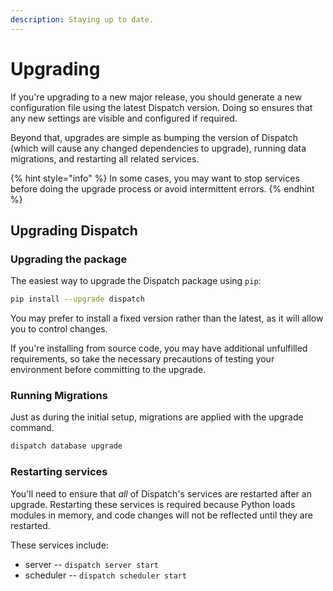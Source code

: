 ```yaml
---
description: Staying up to date.
---
```


# Upgrading

If you're upgrading to a new major release, you should generate a new configuration file using the latest Dispatch version. Doing so ensures that any new settings are visible and configured if required.

Beyond that, upgrades are simple as bumping the version of Dispatch \(which will cause any changed dependencies to upgrade\), running data migrations, and restarting all related services.

{% hint style="info" %}
In some cases, you may want to stop services before doing the upgrade process or avoid intermittent errors.
{% endhint %}

## Upgrading Dispatch

### Upgrading the package

The easiest way to upgrade the Dispatch package using `pip`:

```bash
pip install --upgrade dispatch
```

You may prefer to install a fixed version rather than the latest, as it will allow you to control changes.

If you're installing from source code, you may have additional unfulfilled requirements, so take the necessary precautions of testing your environment before committing to the upgrade.

### Running Migrations

Just as during the initial setup, migrations are applied with the upgrade command.

```bash
dispatch database upgrade
```

### Restarting services

You'll need to ensure that _all_ of Dispatch's services are restarted after an upgrade. Restarting these services is required because Python loads modules in memory, and code changes will not be reflected until they are restarted.

These services include:

- server -- `dispatch server start`
- scheduler -- `dispatch scheduler start`
